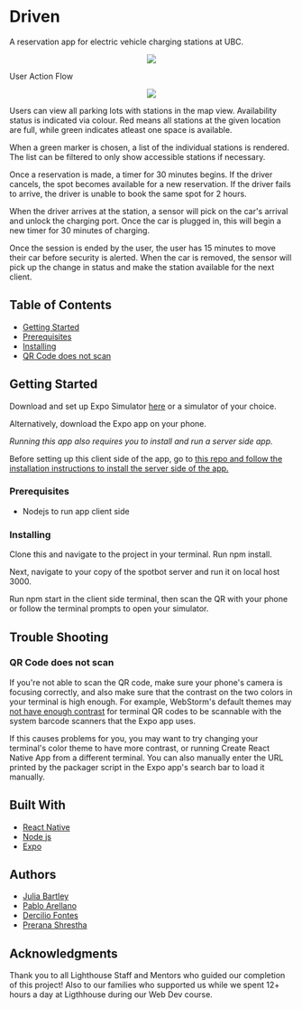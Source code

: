 # Driven
A reservation app for electric vehicle charging stations at UBC. 


<p align="center">
  <img src=">https://raw.githubusercontent.com/DercilioFontes/SpotBot4/master/docs/login-signup-screen.png"/>
</p

## User Action Flow

<p align="center">
  <img src="https://media.giphy.com/media/ygBGIOG5ISw4TPsO72/giphy.gif"/>
</p

Users can view all parking lots with stations in the map view. Availability status is indicated via colour. Red means all stations at the given location are full, while green indicates atleast one space is available. 

When a green marker is chosen, a list of the individual stations is rendered. The list can be filtered to only show accessible stations if necessary.

Once a reservation is made, a timer for 30 minutes begins. If the driver cancels, the spot becomes available for a new reservation. If the driver fails to arrive, the driver is unable to book the same spot for 2 hours. 

When the driver arrives at the station, a sensor will pick on the car's arrival and unlock the charging port. Once the car is plugged in, this will begin a new timer for 30 minutes of charging.

Once the session is ended by the user, the user has 15 minutes to move their car before security is alerted. When the car is removed, the sensor will pick up the change in status and make the station available for the next client. 


## Table of Contents

 * [Getting Started](#getting-started)
 * [Prerequisites](#prerequisites)
 * [Installing](#installing)
 * [QR Code does not scan](#qr-code-does-not-scan)

## Getting Started

Download and set up Expo Simulator [here](https://docs.expo.io/versions/latest/index.html) or a simulator of your choice.

Alternatively, download the Expo app on your phone.

*Running this app also requires you to install and run a server side app.*

Before setting up this client side of the app, go to [this repo and follow the installation instructions to install the server side of the app.](https://github.com/pabloaredu/SpotBotServer) 

### Prerequisites

* Nodejs to run app client side

### Installing

Clone this and navigate to the project in your terminal. Run npm install. 

Next, navigate to your copy of the spotbot server and run it on local host 3000. 

Run npm start in the client side terminal, then scan the QR with your phone or follow the terminal prompts to open your simulator. 

## Trouble Shooting

### QR Code does not scan

If you're not able to scan the QR code, make sure your phone's camera is focusing correctly, and also make sure that the contrast on the two colors in your terminal is high enough. For example, WebStorm's default themes may [not have enough contrast](https://github.com/react-community/create-react-native-app/issues/49) for terminal QR codes to be scannable with the system barcode scanners that the Expo app uses.

If this causes problems for you, you may want to try changing your terminal's color theme to have more contrast, or running Create React Native App from a different terminal. You can also manually enter the URL printed by the packager script in the Expo app's search bar to load it manually.



## Built With

* [React Native](http://www.reactnative.com/)
* [Node js](https://nodejs.org/en/)
* [Expo](https://expo.io/)

## Authors

* [Julia Bartley](https://github.com/bartleyjulia)
* [Pablo Arellano](https://github.com/pabloaredu)
* [Dercilio Fontes](https://github.com/DercilioFontes)
* [Prerana Shrestha](https://github.com/PreranaShrestha)
 

## Acknowledgments

Thank you to all Lighthouse Staff and Mentors who guided our completion of this project! Also to our families who supported us while we spent 12+ hours a day at Ligthhouse during our Web Dev course. 
